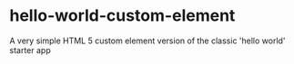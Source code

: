# hello-world-custom-element
A very simple HTML 5 custom element version of the classic 'hello world' starter app
